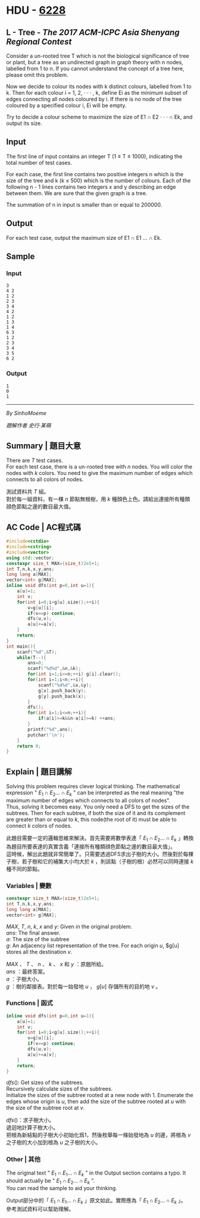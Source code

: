 # HDU - <a href="https://acm.hdu.edu.cn/showproblem.php?pid=6228" target="_blank">6228</a>
## L - Tree - _The 2017 ACM-ICPC Asia Shenyang Regional Contest_
Consider a un-rooted tree T which is not the biological significance of tree or plant, but a tree as an undirected graph in graph theory with n nodes, labelled from 1 to n. If you cannot understand the concept of a tree here, please omit this problem.

Now we decide to colour its nodes with k distinct colours, labelled from 1 to k. Then for each colour i = 1, 2, · · · , k, define Ei as the minimum subset of edges connecting all nodes coloured by i. If there is no node of the tree coloured by a specified 
colour i, Ei will be empty.

Try to decide a colour scheme to maximize the size of E1 ∩ E2 · · · ∩ Ek, and output its size.

## Input
The first line of input contains an integer T (1 ≤ T ≤ 1000), indicating the total number of test cases.

For each case, the first line contains two positive integers n which is the size of the tree and k (k ≤ 500) which is the number of colours. Each of the following n - 1 lines contains two integers x and y describing an edge between them. We are sure that the
given graph is a tree.

The summation of n in input is smaller than or equal to 200000.

## Output
For each test case, output the maximum size of E1 ∩ E1 ... ∩ Ek.

## Sample
### Input
```
3
4 2
1 2
2 3
3 4
4 2
1 2
1 3
1 4
6 3
1 2
2 3
3 4
3 5
6 2
```

### Output
```
1
0
1
```

---
_By SinhoMoeme_

_題解作者 史行·某萌_

## Summary | 題目大意
There are $T$ test cases.<br>
For each test case, there is a un-rooted tree with $n$ nodes. You will color the nodes with $k$ colors. You need to give the maximum number of edges which connects to all colors of nodes.

測試資料共 $T$ 組。<br>
對於每一組資料，有一棵 $n$ 節點無根樹，用 $k$ 種顏色上色。請給出連接所有種類顔色節點之邊的數目最大值。

## AC Code | AC程式碼
``` C++
#include<cstdio>
#include<cstring>
#include<vector>
using std::vector;
constexpr size_t MAX=(size_t)2e5+1;
int T,n,k,x,y,ans;
long long a[MAX];
vector<int> g[MAX];
inline void dfs(int p=0,int u=1){
	a[u]=1;
	int v;
	for(int i=0;i<g[u].size();++i){
		v=g[u][i];
		if(v==p) continue;
		dfs(u,v);
		a[u]+=a[v];
	}
	return;
}
int main(){
	scanf("%d",&T);
	while(T--){
		ans=0;
		scanf("%d%d",&n,&k);
		for(int i=1;i<=n;++i) g[i].clear();
		for(int i=1;i<n;++i){
			scanf("%d%d",&x,&y);
			g[x].push_back(y);
			g[y].push_back(x);
		}
		dfs();
		for(int i=1;i<=n;++i){
			if(a[i]>=k&&n-a[i]>=k) ++ans;
		}
		printf("%d",ans);
		putchar('\n');
	}
	return 0;
}
```
## Explain | 題目講解
Solving this problem requires clever logical thinking. The mathematical expression " $E_1 \cap E_2 \ldots \cap E_k$ " can be interpreted as the real meaning "the maximum number of edges which connects to all colors of nodes".<br>
Thus, solving it becomes easy. You only need a DFS to get the sizes of the subtrees. Then for each subtree, if both the size of it and its complement are greater than or equal to $k$, this node(the root of it) must be able to connect $k$ colors of nodes.

此題目需要一定的邏輯思維來解決。首先需要將數學表達「 $E_1 \cap E_2 \ldots \cap E_k$ 」轉換為題目所要表達的真實含義「連接所有種類顔色節點之邊的數目最大值」。<br>
這時候，解出此題就非常簡單了。只需要透過DFS求出子樹的大小。然後對於每棵子樹，若子樹和它的補集大小均大於 $k$ ，則該點（子樹的根）必然可以同時連接 $k$ 種不同的節點。

### Variables | 變數
``` C++
constexpr size_t MAX=(size_t)2e5+1;
int T,n,k,x,y,ans;
long long a[MAX];
vector<int> g[MAX];
```
$MAX$, $T$, $n$, $k$, $x$ and $y$: Given in the original problem.<br>
$ans$: The final answer.<br>
$a$: The size of the subtree<br>
$g$: An adjacency list representation of the tree. For each origin $u$, $g[u] stores all the destination $v$.

$MAX$ 、 $T$ 、 $n$ 、 $k$ 、 $x$ 和 $y$ ：原題所給。<br>
$ans$ ：最終答案。<br>
$a$ ：子樹大小。<br>
$g$ ：樹的鄰接表。對於每一始發地 $u$ ， $g[u]$ 存儲所有的目的地 $v$ 。

### Functions | 函式
```C++
inline void dfs(int p=0,int u=1){
	a[u]=1;
	int v;
	for(int i=0;i<g[u].size();++i){
		v=g[u][i];
		if(v==p) continue;
		dfs(u,v);
		a[u]+=a[v];
	}
	return;
}
```
$dfs ()$: Get sizes of the subtrees.<br>
Recursively calculate sizes of the subtrees.<br>
Initialize the sizes of the subtree rooted at a new node with 1. Enumerate the edges whose origin is $u$, then add the size of the subtree rooted at $u$ with the size of the subtree root at $v$.

$dfs ()$：求子樹大小。<br>
遞迴地計算子樹大小。<br>
把根為新結點的子樹大小初始化爲1，然後枚舉每一條始發地為 $u$ 的邊，將根為 $v$ 之子樹的大小加到根為 $u$ 之子樹的大小。

### Other | 其他
The original text " $E_1 \cap E_1 \ldots \cap E_k$ " in the Output section contains a typo. It should actually be " $E_1 \cap E_2 \ldots \cap E_k$ ".<br>
You can read the sample to aid your thinking.

Output部分中的「 $E_1 \cap E_1 \ldots \cap E_k$ 」原文如此。實際應為「 $E_1 \cap E_2 \ldots \cap E_k$ 」。<br>
參考測試資料可以幫助理解。

